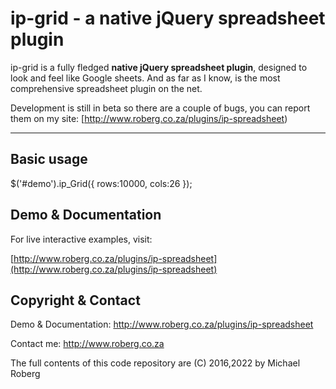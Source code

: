 # ip-grid - a native jQuery spreadsheet plugin

ip-grid is a fully fledged **native jQuery spreadsheet plugin**, designed to look and feel like Google sheets. And as far as I know, is the most comprehensive spreadsheet plugin on the net.

Development is still in beta so there are a couple of bugs, you can report them on my site: 
[http://www.roberg.co.za/plugins/ip-spreadsheet)

***

## Basic usage

$('#demo').ip_Grid({  rows:10000, cols:26 });

## Demo & Documentation
For live interactive examples, visit:

[http://www.roberg.co.za/plugins/ip-spreadsheet](http://www.roberg.co.za/plugins/ip-spreadsheet)

## Copyright & Contact

Demo & Documentation: http://www.roberg.co.za/plugins/ip-spreadsheet

Contact me: http://www.roberg.co.za

The full contents of this code repository are (C) 2016,2022 by Michael Roberg 



